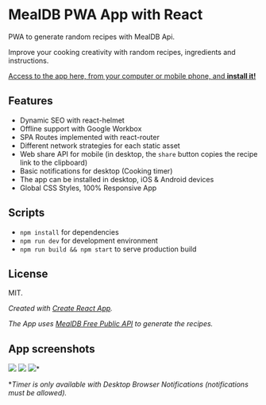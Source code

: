 # MealDB PWA App with React

PWA to generate random recipes with MealDB Api.

Improve your cooking creativity with random recipes, ingredients and instructions.

[Access to the app here, from your computer or mobile phone, and **install it!**](https://random-recipe-cristianblar.vercel.app/)

## Features

- Dynamic SEO with react-helmet
- Offline support with Google Workbox
- SPA Routes implemented with react-router
- Different network strategies for each static asset
- Web share API for mobile (in desktop, the `share` button copies the recipe link to the clipboard)
- Basic notifications for desktop (Cooking timer)
- The app can be installed in desktop, iOS & Android devices
- Global CSS Styles, 100% Responsive App

## Scripts

- `npm install` for dependencies
- `npm run dev` for development environment
- `npm run build && npm start` to serve production build

## License

MIT.

*Created with [Create React App](https://github.com/facebookincubator/create-react-app).*

*The App uses [MealDB Free Public API](https://www.themealdb.com/api.php) to generate the recipes.*

## App screenshots
![](https://res.cloudinary.com/cristianblar/image/upload/v1622044463/Portfolio/Recipes/Recipes1_sogwfo.png)
![](https://res.cloudinary.com/cristianblar/image/upload/v1622044464/Portfolio/Recipes/Recipes2_j9foba.png)
![](https://res.cloudinary.com/cristianblar/image/upload/v1622044463/Portfolio/Recipes/DesktopTimer_ouhu7f.png)*

**Timer is only available with Desktop Browser Notifications (notifications must be allowed).*
